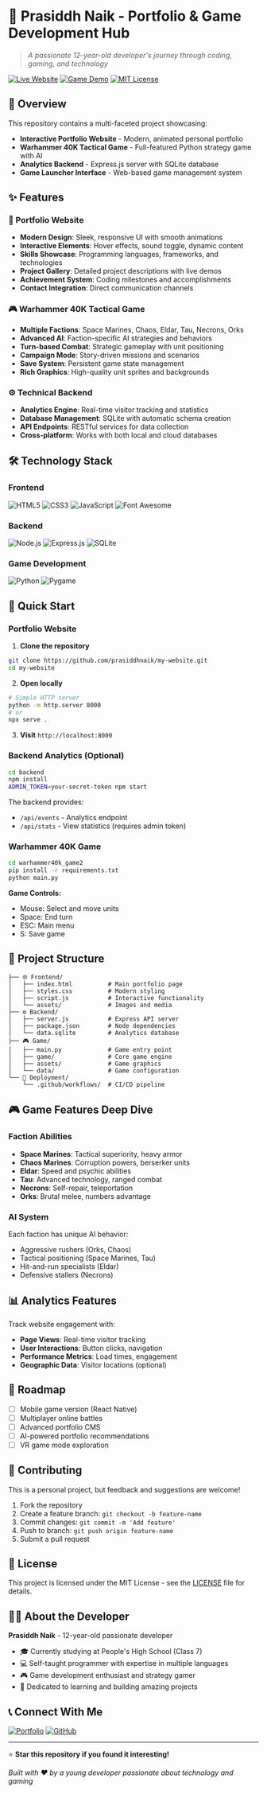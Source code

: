 # 🚀 Prasiddh Naik - Portfolio & Game Development Hub

> *A passionate 12-year-old developer's journey through coding, gaming, and technology*

[![Live Website](https://img.shields.io/badge/🌐_Live_Website-Visit_Portfolio-blue?style=for-the-badge)](https://prasiddhnaik.github.io/my-website/)
[![Game Demo](https://img.shields.io/badge/🎮_Game_Demo-Play_Now-red?style=for-the-badge)](#warhammer-40k-tactical-game)
[![MIT License](https://img.shields.io/badge/License-MIT-green?style=for-the-badge)](LICENSE)

## 🌟 Overview

This repository contains a multi-faceted project showcasing:
- **Interactive Portfolio Website** - Modern, animated personal portfolio
- **Warhammer 40K Tactical Game** - Full-featured Python strategy game with AI
- **Analytics Backend** - Express.js server with SQLite database
- **Game Launcher Interface** - Web-based game management system

## ✨ Features

### 🎯 Portfolio Website
- **Modern Design**: Sleek, responsive UI with smooth animations
- **Interactive Elements**: Hover effects, sound toggle, dynamic content
- **Skills Showcase**: Programming languages, frameworks, and technologies
- **Project Gallery**: Detailed project descriptions with live demos
- **Achievement System**: Coding milestones and accomplishments
- **Contact Integration**: Direct communication channels

### 🎮 Warhammer 40K Tactical Game
- **Multiple Factions**: Space Marines, Chaos, Eldar, Tau, Necrons, Orks
- **Advanced AI**: Faction-specific AI strategies and behaviors
- **Turn-based Combat**: Strategic gameplay with unit positioning
- **Campaign Mode**: Story-driven missions and scenarios
- **Save System**: Persistent game state management
- **Rich Graphics**: High-quality unit sprites and backgrounds

### ⚙️ Technical Backend
- **Analytics Engine**: Real-time visitor tracking and statistics
- **Database Management**: SQLite with automatic schema creation
- **API Endpoints**: RESTful services for data collection
- **Cross-platform**: Works with both local and cloud databases

## 🛠️ Technology Stack

### Frontend
![HTML5](https://img.shields.io/badge/HTML5-E34F26?style=flat-square&logo=html5&logoColor=white)
![CSS3](https://img.shields.io/badge/CSS3-1572B6?style=flat-square&logo=css3&logoColor=white)
![JavaScript](https://img.shields.io/badge/JavaScript-F7DF1E?style=flat-square&logo=javascript&logoColor=black)
![Font Awesome](https://img.shields.io/badge/Font_Awesome-339AF0?style=flat-square&logo=fontawesome&logoColor=white)

### Backend
![Node.js](https://img.shields.io/badge/Node.js-43853D?style=flat-square&logo=node.js&logoColor=white)
![Express.js](https://img.shields.io/badge/Express.js-404D59?style=flat-square&logo=express&logoColor=white)
![SQLite](https://img.shields.io/badge/SQLite-07405E?style=flat-square&logo=sqlite&logoColor=white)

### Game Development
![Python](https://img.shields.io/badge/Python-3776AB?style=flat-square&logo=python&logoColor=white)
![Pygame](https://img.shields.io/badge/Pygame-3776AB?style=flat-square&logo=python&logoColor=white)

## 🚀 Quick Start

### Portfolio Website

1. **Clone the repository**
```bash
git clone https://github.com/prasiddhnaik/my-website.git
cd my-website
```

2. **Open locally**
```bash
# Simple HTTP server
python -m http.server 8000
# or
npx serve .
```

3. **Visit** `http://localhost:8000`

### Backend Analytics (Optional)

```bash
cd backend
npm install
ADMIN_TOKEN=your-secret-token npm start
```

The backend provides:
- `/api/events` - Analytics endpoint
- `/api/stats` - View statistics (requires admin token)

### Warhammer 40K Game

```bash
cd warhammer40k_game2
pip install -r requirements.txt
python main.py
```

**Game Controls:**
- Mouse: Select and move units
- Space: End turn
- ESC: Main menu
- S: Save game

## 📁 Project Structure

```
├── 🌐 Frontend/
│   ├── index.html          # Main portfolio page
│   ├── styles.css          # Modern styling
│   ├── script.js           # Interactive functionality
│   └── assets/             # Images and media
├── ⚙️ Backend/
│   ├── server.js           # Express API server
│   ├── package.json        # Node dependencies
│   └── data.sqlite         # Analytics database
├── 🎮 Game/
│   ├── main.py             # Game entry point
│   ├── game/               # Core game engine
│   ├── assets/             # Game graphics
│   └── data/               # Game configuration
└── 🚀 Deployment/
    └── .github/workflows/  # CI/CD pipeline
```

## 🎮 Game Features Deep Dive

### Faction Abilities
- **Space Marines**: Tactical superiority, heavy armor
- **Chaos Marines**: Corruption powers, berserker units  
- **Eldar**: Speed and psychic abilities
- **Tau**: Advanced technology, ranged combat
- **Necrons**: Self-repair, teleportation
- **Orks**: Brutal melee, numbers advantage

### AI System
Each faction has unique AI behavior:
- Aggressive rushers (Orks, Chaos)
- Tactical positioning (Space Marines, Tau)
- Hit-and-run specialists (Eldar)
- Defensive stallers (Necrons)

## 📊 Analytics Features

Track website engagement with:
- **Page Views**: Real-time visitor tracking
- **User Interactions**: Button clicks, navigation
- **Performance Metrics**: Load times, engagement
- **Geographic Data**: Visitor locations (optional)

## 🎯 Roadmap

- [ ] Mobile game version (React Native)
- [ ] Multiplayer online battles
- [ ] Advanced portfolio CMS
- [ ] AI-powered portfolio recommendations
- [ ] VR game mode exploration

## 🤝 Contributing

This is a personal project, but feedback and suggestions are welcome!

1. Fork the repository
2. Create a feature branch: `git checkout -b feature-name`
3. Commit changes: `git commit -m 'Add feature'`
4. Push to branch: `git push origin feature-name`
5. Submit a pull request

## 📝 License

This project is licensed under the MIT License - see the [LICENSE](LICENSE) file for details.

## 👨‍💻 About the Developer

**Prasiddh Naik** - 12-year-old passionate developer
- 🎓 Currently studying at People's High School (Class 7)
- 💻 Self-taught programmer with expertise in multiple languages
- 🎮 Game development enthusiast and strategy gamer
- 🌟 Dedicated to learning and building amazing projects

## 📞 Connect With Me

[![Portfolio](https://img.shields.io/badge/Portfolio-255E63?style=for-the-badge&logo=About.me&logoColor=white)](https://prasiddhnaik.github.io/my-website/)
[![GitHub](https://img.shields.io/badge/GitHub-100000?style=for-the-badge&logo=github&logoColor=white)](https://github.com/prasiddhnaik)

---

⭐ **Star this repository if you found it interesting!**

*Built with ❤️ by a young developer passionate about technology and gaming*